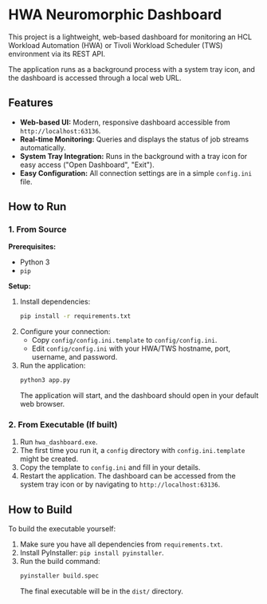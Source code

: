 # HWA Neuromorphic Dashboard

This project is a lightweight, web-based dashboard for monitoring an HCL Workload Automation (HWA) or Tivoli Workload Scheduler (TWS) environment via its REST API.

The application runs as a background process with a system tray icon, and the dashboard is accessed through a local web URL.

## Features

-   **Web-based UI:** Modern, responsive dashboard accessible from `http://localhost:63136`.
-   **Real-time Monitoring:** Queries and displays the status of job streams automatically.
-   **System Tray Integration:** Runs in the background with a tray icon for easy access ("Open Dashboard", "Exit").
-   **Easy Configuration:** All connection settings are in a simple `config.ini` file.

## How to Run

### 1. From Source

**Prerequisites:**
-   Python 3
-   `pip`

**Setup:**
1.  Install dependencies:
    ```bash
    pip install -r requirements.txt
    ```
2.  Configure your connection:
    -   Copy `config/config.ini.template` to `config/config.ini`.
    -   Edit `config/config.ini` with your HWA/TWS hostname, port, username, and password.
3.  Run the application:
    ```bash
    python3 app.py
    ```
    The application will start, and the dashboard should open in your default web browser.

### 2. From Executable (If built)

1.  Run `hwa_dashboard.exe`.
2.  The first time you run it, a `config` directory with `config.ini.template` might be created.
3.  Copy the template to `config.ini` and fill in your details.
4.  Restart the application. The dashboard can be accessed from the system tray icon or by navigating to `http://localhost:63136`.

## How to Build

To build the executable yourself:
1.  Make sure you have all dependencies from `requirements.txt`.
2.  Install PyInstaller: `pip install pyinstaller`.
3.  Run the build command:
    ```bash
    pyinstaller build.spec
    ```
    The final executable will be in the `dist/` directory.
